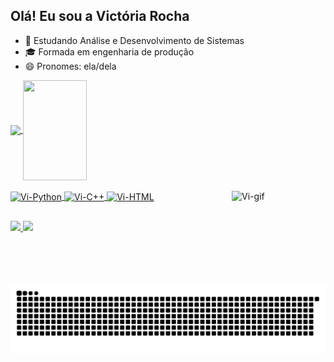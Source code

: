 ## Olá! Eu sou a Victória Rocha

- 🌱 Estudando Análise e Desenvolvimento de Sistemas 
- 🎓 Formada em engenharia de produção
- 😄 Pronomes: ela/dela

<div>
<a href="https://github.com/vicotirah">
<img height="160em" align="center" src="https://github-readme-stats.vercel.app/api?username=vicotirah&show_icons=true&theme=dracula&include_all_commits=true&count_private=true&rank_icon=github"/>
<img height="160em" width=45% align="center" src="https://github-readme-stats.vercel.app/api/top-langs/?username=vicotirah&layout=compact&langs_count=16&theme=dracula"/>

</div>


<div style="display: in line block"><br>
<img align="center" alt="Vi-Python" height="30" width="40" src="https://cdn.jsdelivr.net/gh/devicons/devicon@latest/icons/python/python-original.svg"/>
<img align="center" alt="Vi-C++" height="30" width="40" src="https://cdn.jsdelivr.net/gh/devicons/devicon@latest/icons/cplusplus/cplusplus-plain.svg"/>
<img align="center" alt="Vi-HTML" height="30" width="40" src="https://cdn.jsdelivr.net/gh/devicons/devicon@latest/icons/html5/html5-original.svg"/>
<img align="right" alt="Vi-gif" height="150" width="150" src="https://media.discordapp.net/attachments/1222234718616158241/1222235276793872404/gifmaker_me.gif?ex=66157a4e&is=6603054e&hm=b96f468b4f89f4ded430f7d505ed4e2338e33070e2aa9047b0af6eaea4a2210d&=&width=427&height=427"/>
</div>

##

<div>
<a href="https://www.linkedin.com/in/vict%C3%B3ria-rocha-98b372163/" target="blank"><img src= "https://img.shields.io/badge/LinkedIn-0077B5?style=for-the-badge&logo=linkedin&logoColor=white">
<a href= target="blank"><img src="https://img.shields.io/badge/Gmail-D14836?style=for-the-badge&logo=gmail&logoColor=white">

</div>

<div>
<picture>
  <source media="(prefers-color-scheme: dark)" srcset="https://raw.githubusercontent.com/vicotirah/vicotirah/output/github-contribution-grid-snake-dark.svg">
  <img alt="github contribution grid snake animation" src="https://raw.githubusercontent.com/vicotirah/vicotirah/output/github-contribution-grid-snake.svg">
</picture>
</div>

